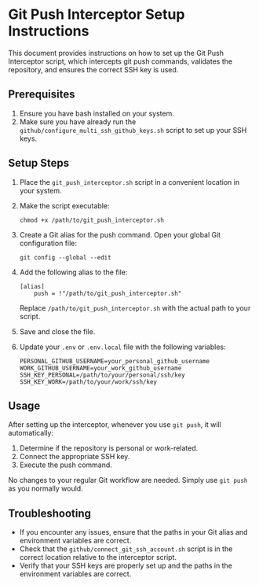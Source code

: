 # Git Push Interceptor Setup Instructions

This document provides instructions on how to set up the Git Push Interceptor script, which intercepts git push commands, validates the repository, and ensures the correct SSH key is used.

## Prerequisites

1. Ensure you have bash installed on your system.
2. Make sure you have already run the `github/configure_multi_ssh_github_keys.sh` script to set up your SSH keys.

## Setup Steps

1. Place the `git_push_interceptor.sh` script in a convenient location in your system.

2. Make the script executable:
   ```
   chmod +x /path/to/git_push_interceptor.sh
   ```

3. Create a Git alias for the push command. Open your global Git configuration file:
   ```
   git config --global --edit
   ```

4. Add the following alias to the file:
   ```
   [alias]
       push = !"/path/to/git_push_interceptor.sh"
   ```
   Replace `/path/to/git_push_interceptor.sh` with the actual path to your script.

5. Save and close the file.

6. Update your `.env` or `.env.local` file with the following variables:
   ```
   PERSONAL_GITHUB_USERNAME=your_personal_github_username
   WORK_GITHUB_USERNAME=your_work_github_username
   SSH_KEY_PERSONAL=/path/to/your/personal/ssh/key
   SSH_KEY_WORK=/path/to/your/work/ssh/key
   ```

## Usage

After setting up the interceptor, whenever you use `git push`, it will automatically:
1. Determine if the repository is personal or work-related.
2. Connect the appropriate SSH key.
3. Execute the push command.

No changes to your regular Git workflow are needed. Simply use `git push` as you normally would.

## Troubleshooting

- If you encounter any issues, ensure that the paths in your Git alias and environment variables are correct.
- Check that the `github/connect_git_ssh_account.sh` script is in the correct location relative to the interceptor script.
- Verify that your SSH keys are properly set up and the paths in the environment variables are correct.